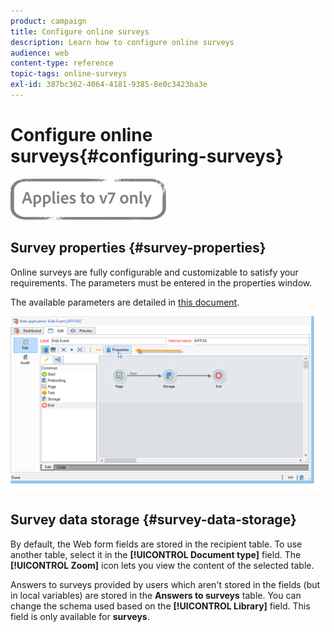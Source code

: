 ```yaml
---
product: campaign
title: Configure online surveys
description: Learn how to configure online surveys
audience: web
content-type: reference
topic-tags: online-surveys
exl-id: 387bc362-4064-4181-9385-8e0c3423ba3e
---
```

# Configure online surveys{#configuring-surveys}

![](../../assets/v7-only.svg)

## Survey properties {#survey-properties}

Online surveys are fully configurable and customizable to satisfy your requirements. The parameters must be entered in the properties window.

The available parameters are detailed in [this document](../../../common/web/using/defining-web-forms-properties.md).

![](assets/s_ncs_admin_survey_properties_general.png)

## Survey data storage {#survey-data-storage}

By default, the Web form fields are stored in the recipient table. To use another table, select it in the **[!UICONTROL Document type]** field. The **[!UICONTROL Zoom]** icon lets you view the content of the selected table.

Answers to surveys provided by users which aren't stored in the fields (but in local variables) are stored in the **Answers to surveys** table. You can change the schema used based on the **[!UICONTROL Library]** field. This field is only available for **surveys**.
